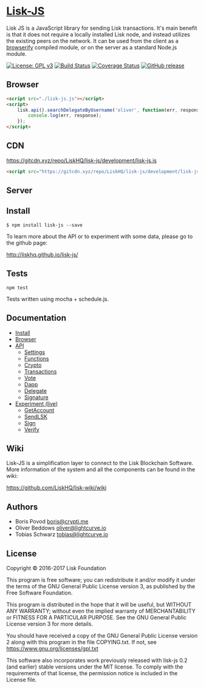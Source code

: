 # <a href="http://liskhq.github.io/lisk-js/">Lisk-JS</a>

Lisk JS is a JavaScript library for sending Lisk transactions. It's main benefit is that it does not require a locally installed Lisk node, and instead utilizes the existing peers on the network. It can be used from the client as a [browserify](http://browserify.org/) compiled module, or on the server as a standard Node.js module.

[![License: GPL v3](https://img.shields.io/badge/License-GPL%20v3-blue.svg)](http://www.gnu.org/licenses/gpl-3.0) [![Build Status](https://travis-ci.org/LiskHQ/lisk-js.svg?branch=development)](https://travis-ci.org/LiskHQ/lisk-js) [![Coverage Status](https://coveralls.io/repos/github/LiskHQ/lisk-js/badge.svg?branch=development)](https://coveralls.io/github/LiskHQ/lisk-js?branch=development) [![GitHub release](https://img.shields.io/badge/version-0.3-blue.svg)]()

## Browser

```html
<script src="./lisk-js.js"></script>
<script>
	lisk.api().searchDelegateByUsername('oliver', function(err, response){
		console.log(err, response);
	});
</script>
```

## CDN

https://gitcdn.xyz/repo/LiskHQ/lisk-js/development/lisk-js.js<br/>
```html
<script src="https://gitcdn.xyz/repo/LiskHQ/lisk-js/development/lisk-js.js"></script>
```

## Server

## Install
```
$ npm install lisk-js --save
```

To learn more about the API or to experiment with some data, please go to the github page:

http://liskhq.github.io/lisk-js/

## Tests

```
npm test
```

Tests written using mocha + schedule.js.

## Documentation

- [Install](http://liskhq.github.io/lisk-js/index.html)
- [Browser](http://liskhq.github.io/lisk-js/index.html)
- [API](http://liskhq.github.io/lisk-js/example/api.html)
	- [Settings](http://liskhq.github.io/lisk-js/example/api.html#settings_example_1)
	- [Functions](http://liskhq.github.io/lisk-js/example/api.html#functions_listActiveDelegates)
	- [Crypto](http://liskhq.github.io/lisk-js/example/api.html#functions_getKeys)
	- [Transactions](http://liskhq.github.io/lisk-js/example/api.html#functions_createTransaction)
	- [Vote](http://liskhq.github.io/lisk-js/example/api.html#functions_createVote)
	- [Dapp](http://liskhq.github.io/lisk-js/example/api.html#functions_createDapp)
	- [Delegate](http://liskhq.github.io/lisk-js/example/api.html#functions_createDelegate)
	- [Signature](http://liskhq.github.io/lisk-js/example/api.html#functions_createSignature)
- [Experiment (live)](http://liskhq.github.io/lisk-js/example/experiment.html)
	- [GetAccount](http://liskhq.github.io/lisk-js/example/experiment.html#get_account)
	- [SendLSK](http://liskhq.github.io/lisk-js/example/experiment.html#send_lsk)
	- [Sign](http://liskhq.github.io/lisk-js/example/experiment.html#sign)
	- [Verify](http://liskhq.github.io/lisk-js/example/experiment.html#verify)

## Wiki

Lisk-JS is a simplification layer to connect to the Lisk Blockchain Software. More information of the system and all the components can be found in the wiki:

https://github.com/LiskHQ/lisk-wiki/wiki

## Authors

- Boris Povod <boris@crypti.me>
- Oliver Beddows <oliver@lightcurve.io>
- Tobias Schwarz <tobias@lightcurve.io>

## License

Copyright © 2016-2017 Lisk Foundation

This program is free software; you can redistribute it and/or
modify it under the terms of the GNU General Public License version 3,
as published by the Free Software Foundation.

This program is distributed in the hope that it will be useful,
but WITHOUT ANY WARRANTY; without even the implied warranty of
MERCHANTABILITY or FITNESS FOR A PARTICULAR PURPOSE. See the
GNU General Public License version 3 for more details.

You should have received a copy of the GNU General Public License version 2
along with this program in the file COPYING.txt. If not, see
<https://www.gnu.org/licenses/gpl.txt>

This software also incorporates work previously released with lisk-js 0.2
(and earlier) stable versions under the MIT license. To comply with the
requirements of that license, the permission notice is included in the License file.
